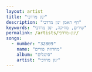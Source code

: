 ```yaml
---
layout: artist
title: "ינון מרדכי"
description: "דף האמן ינון מרדכי"
keywords: "שירים, מוזיקה, ינון מרדכי"
permalink: /artists/ינון-מרדכי/
songs:
  - number: "32809"
    name: "מחרוזת פורים"
    album: "סינגלים"
    artist: "ינון מרדכי"
---
```

